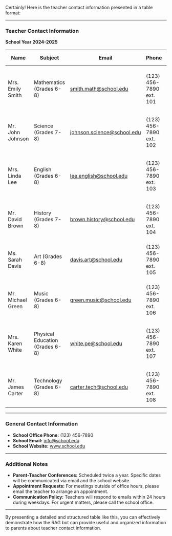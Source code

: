 Certainly! Here is the teacher contact information presented in a table format:

---

### Teacher Contact Information

**School Year 2024-2025**

| **Name**          | **Subject**              | **Email**                | **Phone**                   | **Office Hours**                  | **Classroom** |
|-------------------|--------------------------|--------------------------|-----------------------------|-----------------------------------|---------------|
| Mrs. Emily Smith  | Mathematics (Grades 6-8) | smith.math@school.edu    | (123) 456-7890 ext. 101     | Mon, Wed, Fri, 2:00 PM - 3:30 PM  | Room 201      |
| Mr. John Johnson  | Science (Grades 7-8)     | johnson.science@school.edu| (123) 456-7890 ext. 102     | Tue, Thu, 1:30 PM - 3:00 PM       | Room 202      |
| Mrs. Linda Lee    | English (Grades 6-8)     | lee.english@school.edu   | (123) 456-7890 ext. 103     | Mon, Wed, Fri, 1:00 PM - 2:30 PM  | Room 203      |
| Mr. David Brown   | History (Grades 7-8)     | brown.history@school.edu | (123) 456-7890 ext. 104     | Tue, Thu, 2:00 PM - 3:30 PM       | Room 204      |
| Ms. Sarah Davis   | Art (Grades 6-8)         | davis.art@school.edu     | (123) 456-7890 ext. 105     | Mon, Wed, 3:00 PM - 4:30 PM       | Art Room      |
| Mr. Michael Green | Music (Grades 6-8)       | green.music@school.edu   | (123) 456-7890 ext. 106     | Tue, Thu, 3:00 PM - 4:30 PM       | Music Room    |
| Mrs. Karen White  | Physical Education (Grades 6-8) | white.pe@school.edu     | (123) 456-7890 ext. 107     | Mon, Wed, Fri, 1:30 PM - 3:00 PM  | Gym           |
| Mr. James Carter  | Technology (Grades 6-8)  | carter.tech@school.edu   | (123) 456-7890 ext. 108     | Tue, Thu, 2:30 PM - 4:00 PM       | STEM Lab      |

---

### General Contact Information

- **School Office Phone:** (123) 456-7890
- **School Email:** info@school.edu
- **School Website:** www.school.edu

---

### Additional Notes

- **Parent-Teacher Conferences:** Scheduled twice a year. Specific dates will be communicated via email and the school website.
- **Appointment Requests:** For meetings outside of office hours, please email the teacher to arrange an appointment.
- **Communication Policy:** Teachers will respond to emails within 24 hours during weekdays. For urgent matters, please call the school office.

---

By presenting a detailed and structured table like this, you can effectively demonstrate how the RAG bot can provide useful and organized information to parents about teacher contact information.